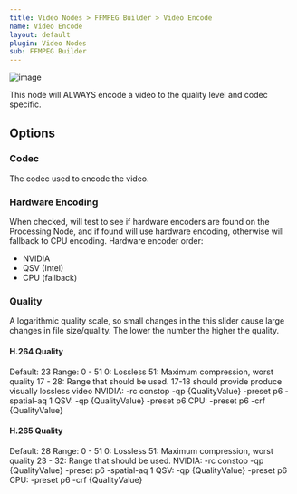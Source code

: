 ```yaml
---
title: Video Nodes > FFMPEG Builder > Video Encode
name: Video Encode
layout: default
plugin: Video Nodes
sub: FFMPEG Builder
---
```


![image](https://user-images.githubusercontent.com/958400/169502803-72777454-1f00-47ee-a0df-890eeb37079f.png)

This node will ALWAYS encode a video to the quality level and codec specific.

## Options
### Codec
The codec used to encode the video.

### Hardware Encoding
When checked, will test to see if hardware encoders are found on the Processing Node, and if found will use hardware encoding, otherwise will fallback to CPU encoding.
Hardware encoder order:
* NVIDIA
* QSV (Intel)
* CPU (fallback)

### Quality
A logarithmic quality scale, so small changes in the this slider cause large changes in file size/quality.
The lower the number the higher the quality.

#### H.264 Quality
Default: 23
Range: 0 - 51
0: Lossless
51: Maximum compression, worst quality
17 - 28: Range that should be used.   17-18 should provide produce visually lossless video
NVIDIA: -rc constop -qp {QualityValue} -preset p6 -spatial-aq 1
QSV: -qp {QualityValue} -preset p6
CPU: -preset p6 -crf {QualityValue}

#### H.265 Quality
Default: 28
Range: 0 - 51
0: Lossless
51: Maximum compression, worst quality
23 - 32: Range that should be used. 
NVIDIA: -rc constop -qp {QualityValue} -preset p6 -spatial-aq 1
QSV: -qp {QualityValue} -preset p6
CPU: -preset p6 -crf {QualityValue}